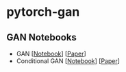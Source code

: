 # pytorch-gan


## GAN Notebooks

- GAN [[Notebook](https://github.com/Sayan98/pytorch-gan/blob/master/src/GAN.ipynb)] [[Paper](https://arxiv.org/abs/1406.2661)]
- Conditional GAN [[Notebook](https://github.com/Sayan98/pytorch-gan/blob/master/src/cGAN.ipynb)] [[Paper](https://arxiv.org/pdf/1411.1784.pdf)]

